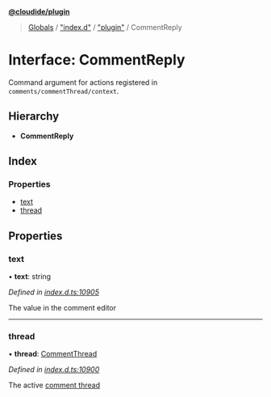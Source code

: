 **[@cloudide/plugin](../README.md)**

> [Globals](../README.md) / ["index.d"](../modules/_index_d_.md) / ["plugin"](../modules/_index_d_._plugin_.md) / CommentReply

# Interface: CommentReply

Command argument for actions registered in `comments/commentThread/context`.

## Hierarchy

* **CommentReply**

## Index

### Properties

* [text](_index_d_._plugin_.commentreply.md#text)
* [thread](_index_d_._plugin_.commentreply.md#thread)

## Properties

### text

•  **text**: string

*Defined in [index.d.ts:10905](https://github.com/huaweicloud/cloudide-plugin-api/blob/1ab5ef8/index.d.ts#L10905)*

The value in the comment editor

___

### thread

•  **thread**: [CommentThread](_index_d_._plugin_.commentthread.md)

*Defined in [index.d.ts:10900](https://github.com/huaweicloud/cloudide-plugin-api/blob/1ab5ef8/index.d.ts#L10900)*

The active [comment thread](#CommentThread)
